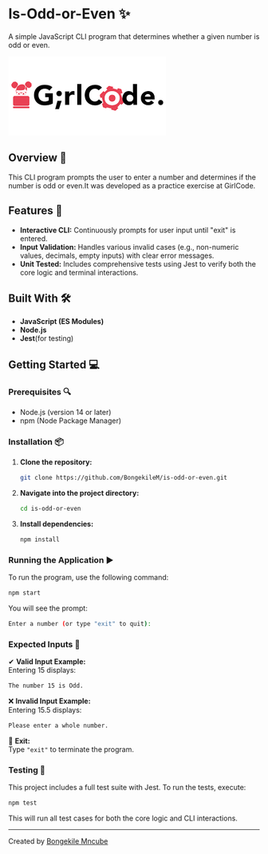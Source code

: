 # Is-Odd-or-Even ✨
A simple JavaScript CLI program that determines whether a given number is odd or even.

![GirlCode logo](girlcode.png "Logo")

## Overview 🚀
This CLI program prompts the user to enter a number and determines if the number is odd or even.It was developed as a practice exercise at GirlCode.

## Features 🌟
- **Interactive CLI:** Continuously prompts for user input until "exit" is entered.
- **Input Validation:** Handles various invalid cases (e.g., non-numeric values, decimals, empty inputs) with clear error messages.
- **Unit Tested:** Includes comprehensive tests using Jest to verify both the core logic and terminal interactions.

## Built With 🛠️
- **JavaScript (ES Modules)**
- **Node.js**
- **Jest**(for testing)

## Getting Started 💻

### Prerequisites 🔍
- Node.js (version 14 or later)
- npm (Node Package Manager)

### Installation 📦
1. **Clone the repository:**
    ```bash
    git clone https://github.com/BongekileM/is-odd-or-even.git
2. **Navigate into the project directory:**
    ```bash
    cd is-odd-or-even
3. **Install dependencies:**
    ```bash
    npm install

### Running the Application ▶️
To run the program, use the following command:
```bash
npm start
```
You will see the prompt:
```bash
Enter a number (or type "exit" to quit):
```
### Expected Inputs 📌

✔ **Valid Input Example:**  
Entering 15 displays: 
```bash
The number 15 is Odd.
```

❌ **Invalid Input Example:**  
Entering 15.5 displays:
```bash
Please enter a whole number.
```
🚪 **Exit:**  
Type `"exit"` to terminate the program. 

### Testing 🧪
This project includes a full test suite with Jest. To run the tests, execute:
```bash
npm test
```
This will run all test cases for both the core logic and CLI interactions.

---
Created by [Bongekile Mncube](https://github.com/BongekileM)



